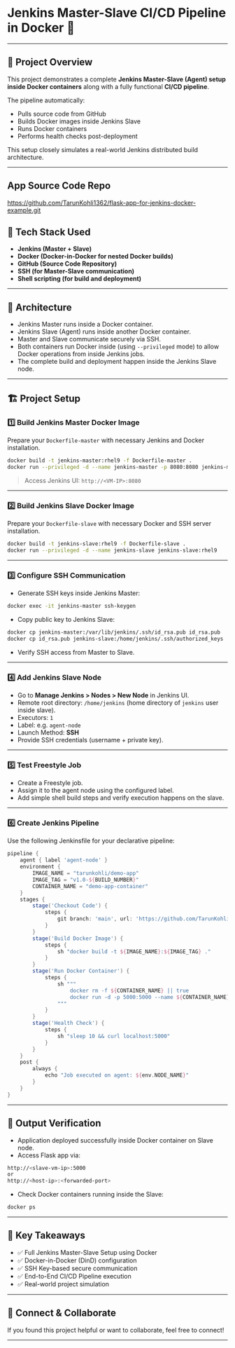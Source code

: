 # Jenkins Master-Slave CI/CD Pipeline in Docker 🐳

---

## 📝 **Project Overview**

This project demonstrates a complete **Jenkins Master-Slave (Agent) setup inside Docker containers** along with a fully functional **CI/CD pipeline**.

The pipeline automatically:

* Pulls source code from GitHub
* Builds Docker images inside Jenkins Slave
* Runs Docker containers
* Performs health checks post-deployment

This setup closely simulates a real-world Jenkins distributed build architecture.

---

##  **App Source Code Repo**
https://github.com/TarunKohli1362/flask-app-for-jenkins-docker-example.git

## 📌 **Tech Stack Used**

* **Jenkins (Master + Slave)**
* **Docker (Docker-in-Docker for nested Docker builds)**
* **GitHub (Source Code Repository)**
* **SSH (for Master-Slave communication)**
* **Shell scripting (for build and deployment)**

---

## 🔧 **Architecture**

* Jenkins Master runs inside a Docker container.
* Jenkins Slave (Agent) runs inside another Docker container.
* Master and Slave communicate securely via SSH.
* Both containers run Docker inside (using `--privileged` mode) to allow Docker operations from inside Jenkins jobs.
* The complete build and deployment happen inside the Jenkins Slave node.

---

## 🏗 **Project Setup**

### 1️⃣ **Build Jenkins Master Docker Image**

Prepare your `Dockerfile-master` with necessary Jenkins and Docker installation.

```bash
docker build -t jenkins-master:rhel9 -f Dockerfile-master .
docker run --privileged -d --name jenkins-master -p 8080:8080 jenkins-master:rhel9
```

> Access Jenkins UI:
> `http://<VM-IP>:8080`

---

### 2️⃣ **Build Jenkins Slave Docker Image**

Prepare your `Dockerfile-slave` with necessary Docker and SSH server installation.

```bash
docker build -t jenkins-slave:rhel9 -f Dockerfile-slave .
docker run --privileged -d --name jenkins-slave jenkins-slave:rhel9
```

---

### 3️⃣ **Configure SSH Communication**

* Generate SSH keys inside Jenkins Master:

```bash
docker exec -it jenkins-master ssh-keygen
```

* Copy public key to Jenkins Slave:

```bash
docker cp jenkins-master:/var/lib/jenkins/.ssh/id_rsa.pub id_rsa.pub
docker cp id_rsa.pub jenkins-slave:/home/jenkins/.ssh/authorized_keys
```

* Verify SSH access from Master to Slave.

---

### 4️⃣ **Add Jenkins Slave Node**

* Go to **Manage Jenkins > Nodes > New Node** in Jenkins UI.
* Remote root directory: `/home/jenkins` (home directory of `jenkins` user inside slave).
* Executors: `1`
* Label: e.g. `agent-node`
* Launch Method: **SSH**
* Provide SSH credentials (username + private key).

---

### 5️⃣ **Test Freestyle Job**

* Create a Freestyle job.
* Assign it to the agent node using the configured label.
* Add simple shell build steps and verify execution happens on the slave.

---

### 6️⃣ **Create Jenkins Pipeline**

Use the following Jenkinsfile for your declarative pipeline:

```groovy
pipeline {
    agent { label 'agent-node' } 
    environment {
        IMAGE_NAME = "tarunkohli/demo-app"
        IMAGE_TAG = "v1.0-${BUILD_NUMBER}"
        CONTAINER_NAME = "demo-app-container"
    }
    stages {
        stage('Checkout Code') {
            steps {
                git branch: 'main', url: 'https://github.com/TarunKohli1362/flask-app-for-jenkins-docker-example.git'
            }
        }
        stage('Build Docker Image') {
            steps {
                sh "docker build -t ${IMAGE_NAME}:${IMAGE_TAG} ."
            }
        }
        stage('Run Docker Container') {
            steps {
                sh """
                    docker rm -f ${CONTAINER_NAME} || true
                    docker run -d -p 5000:5000 --name ${CONTAINER_NAME} ${IMAGE_NAME}:${IMAGE_TAG}
                """
            }
        }
        stage('Health Check') {
            steps {
                sh "sleep 10 && curl localhost:5000"
            }
        }
    }
    post {
        always {
            echo "Job executed on agent: ${env.NODE_NAME}"
        }
    }
}
```

---

## 🚀 **Output Verification**

* Application deployed successfully inside Docker container on Slave node.
* Access Flask app via:

```bash
http://<slave-vm-ip>:5000
or
http://<host-ip>:<forwarded-port>
```

* Check Docker containers running inside the Slave:

```bash
docker ps
```

---

## 🎯 **Key Takeaways**

* ✅ Full Jenkins Master-Slave Setup using Docker
* ✅ Docker-in-Docker (DinD) configuration
* ✅ SSH Key-based secure communication
* ✅ End-to-End CI/CD Pipeline execution
* ✅ Real-world project simulation

---

## 🤝 **Connect & Collaborate**

If you found this project helpful or want to collaborate, feel free to connect!

---
